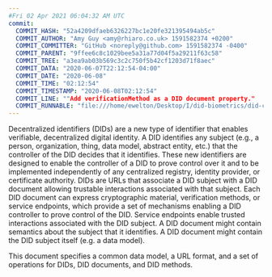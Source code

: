 ```yaml
---
#Fri 02 Apr 2021 06:04:32 AM UTC
commit:
  COMMIT_HASH: "52a4209dfaeb6326227bc1e20fe321395494ab5c"
  COMMIT_AUTHOR: "Amy Guy <amy@rhiaro.co.uk> 1591582374 +0200"
  COMMIT_COMMITTER: "GitHub <noreply@github.com> 1591582374 -0400"
  COMMIT_PARENT: "9ffee6c8c1029bee5a31a77d04f5a29211f63c58"
  COMMIT_TREE: "a3ea9ab03b569c3c2c750f5b42cf1203d71f8aec"
  COMMIT_DATA: "2020-06-07T22:12:54-04:00"
  COMMIT_DATE: "2020-06-08"
  COMMIT_TIME: "02:12:54"
  COMMIT_TIMESTAMP: "2020-06-08T02:12:54"
  COMMIT_LINE: ""Add verificationMethod as a DID document property."
  COMMIT_RUNNABLE: "file:///home/ewelton/Desktop/I/did-biometrics/did-core-dataset/analysis/gitinfo/52a4209dfaeb6326227bc1e20fe321395494ab5c/snapshot/index.html"
---
```


<section id="abstract">
<p>
<a>Decentralized identifiers</a> (DIDs) are a new type of identifier that
enables verifiable, decentralized digital identity. A <a>DID</a> identifies any
subject (e.g., a person, organization, thing, data model, abstract entity, etc.)
that the controller of the <a>DID</a> decides that it identifies. These new
identifiers are designed to enable the controller of a <a>DID</a> to prove
control over it and to be implemented independently of any centralized registry,
identity provider, or certificate authority. <a>DID</a>s are URLs that associate
a <a>DID subject</a> with a <a>DID document</a> allowing trustable interactions
associated with that subject. Each <a>DID document</a> can express cryptographic
material, verification methods, or <a>service endpoints</a>, which provide a set
of mechanisms enabling a <a>DID controller</a> to prove control of the
<a>DID</a>. <a>Service endpoints</a> enable trusted interactions associated with
the <a>DID subject</a>. A <a>DID document</a> might contain semantics about the
subject that it identifies. A <a>DID document</a> might contain the <a>DID
subject</a> itself (e.g. a data model).
    </p>
<p>
This document specifies a common data model, a URL format, and a set of
operations for <a>DIDs</a>, <a>DID documents</a>, and <a>DID methods</a>.
    </p>
</section>
